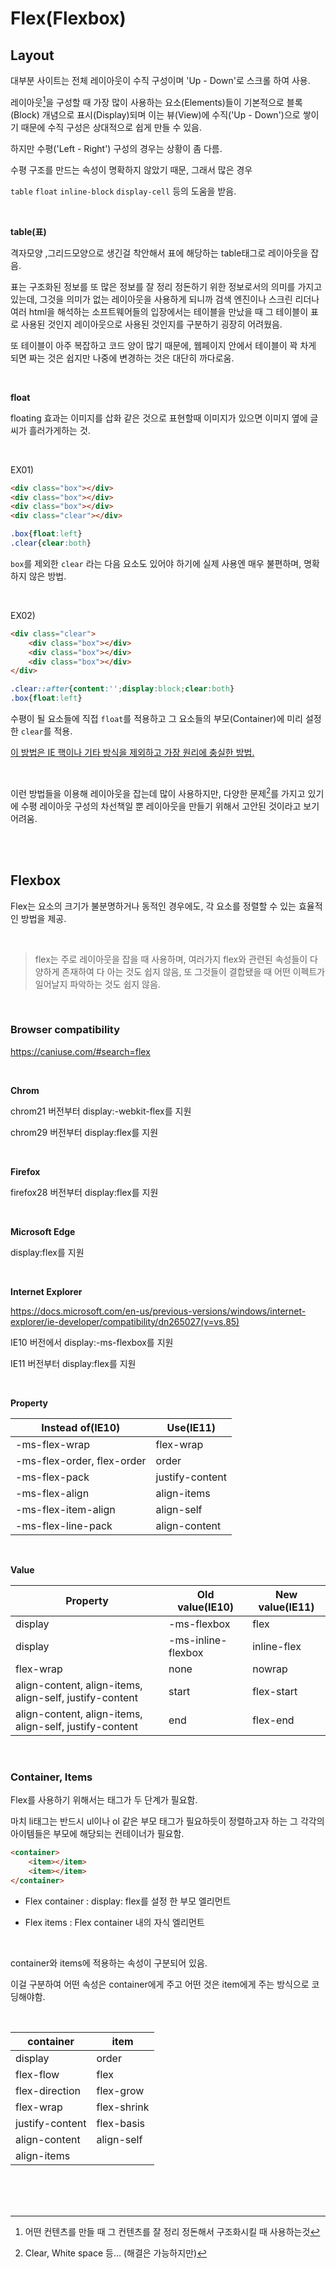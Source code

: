 # Flex(Flexbox)

## Layout

대부분 사이트는 전체 레이아웃이 수직 구성이며 'Up - Down'로 스크롤 하여 사용.

레이아웃[^1]을 구성할 때 가장 많이 사용하는 요소(Elements)들이 기본적으로 블록(Block) 개념으로 표시(Display)되며 이는 뷰(View)에 수직('Up - Down')으로 쌓이기 때문에 수직 구성은 상대적으로 쉽게 만들 수 있음.

하지만 수평('Left - Right') 구성의 경우는 상황이 좀 다름.

수평 구조를 만드는 속성이 명확하지 않았기 때문, 그래서 많은 경우

`table` `float` `inline-block` `display-cell` 등의 도움을 받음.

<br>

**table(표)**

격자모양 ,그리드모양으로 생긴걸 착안해서 표에 해당하는 table태그로 레이아웃을 잡음.

표는 구조화된 정보를 또 많은 정보를 잘 정리 정돈하기 위한 정보로서의 의미를 가지고 있는데, 그것을 의미가 없는 레이아웃을 사용하게 되니까 검색 엔진이나 스크린 리더나 여러 html을 해석하는 소프트웨어들의 입장에서는 테이블을 만났을 때 그 테이블이 표로 사용된 것인지 레이아웃으로 사용된 것인지를 구분하기 굉장히 어려웠음.

또 테이블이 아주 복잡하고 코드 양이 많기 때문에, 웹페이지 안에서 테이블이 꽉 차게 되면 짜는 것은 쉽지만 나중에 변경하는 것은 대단히 까다로움.

<br>

**float**

floating 효과는 이미지를 삽화 같은 것으로 표현할때 이미지가 있으면 이미지 옆에 글씨가 흘러가게하는 것.

<br>

EX01)

```html
<div class="box"></div>
<div class="box"></div>
<div class="box"></div>
<div class="clear"></div>
```

```css
.box{float:left}
.clear{clear:both}
```

`box`를 제외한 `clear` 라는 다음 요소도 있어야 하기에 실제 사용엔 매우 불편하며, 명확하지 않은 방법.

<br>

EX02)

```html
<div class="clear">
    <div class="box"></div>
    <div class="box"></div>
    <div class="box"></div>
</div>
```

```css
.clear::after{content:'';display:block;clear:both}
.box{float:left}
```

수평이 될 요소들에 직접 `float`를 적용하고 그 요소들의 부모(Container)에 미리 설정한 `clear`를 적용.

<u>이 방법은 IE 핵이나 기타 방식을 제외하고 가장 원리에 충실한 방법.</u>

<br>

이런 방법들을 이용해 레이아웃을 잡는데 많이 사용하지만, 다양한 문제[^2]를 가지고 있기에 수평 레이아웃 구성의 차선책일 뿐 레이아웃을 만들기 위해서 고안된 것이라고 보기 어려움.

<br>

<br>

## Flexbox

Flex는 요소의 크기가 불분명하거나 동적인 경우에도, 각 요소를 정렬할 수 있는 효율적인 방법을 제공.

<br>

> flex는 주로 레이아웃을 잡을 때 사용하며, 여러가지 flex와 관련된 속성들이 다양하게 존재하여 다 아는 것도 쉽지 않음, 또 그것들이 결합됐을 때 어떤 이펙트가 일어날지 파악하는 것도 쉽지 않음.

<br>

### Browser compatibility

<https://caniuse.com/#search=flex>

<br>

**Chrom**

chrom21 버전부터 display:-webkit-flex를 지원

chrom29 버전부터 display:flex를 지원

<br>

**Firefox**

firefox28 버전부터 display:flex를 지원

<br>

**Microsoft Edge** 

display:flex를 지원

<br>

**Internet Explorer**

<https://docs.microsoft.com/en-us/previous-versions/windows/internet-explorer/ie-developer/compatibility/dn265027(v=vs.85)>

IE10 버전에서 display:-ms-flexbox를 지원

IE11 버전부터 display:flex를 지원

<br>

**Property**

| Instead of(IE10)           | Use(IE11)                  |
| -------------------------- | -------------------------- |
| -ms-flex-wrap              | flex-wrap                  |
| -ms-flex-order, flex-order | order                      |
| -ms-flex-pack              | justify-content            |
| -ms-flex-align             | align-items                |
| -ms-flex-item-align        | align-self                 |
| -ms-flex-line-pack         | align-content              |

<br>

**Value**

| Property                                                | Old value(IE10)    | New value(IE11) |
| ------------------------------------------------------- | ------------------ | --------------- |
| display                                                 | -ms-flexbox        | flex            |
| display                                                 | -ms-inline-flexbox | inline-flex     |
| flex-wrap                                               | none               | nowrap          |
| align-content, align-items, align-self, justify-content | start              | flex-start      |
| align-content, align-items, align-self, justify-content | end                | flex-end        |

<br>

### Container, Items

Flex를 사용하기 위해서는 태그가 두 단계가 필요함.

마치 li태그는 반드시 ul이나 ol 같은 부모 태그가 필요하듯이 정렬하고자 하는 그 각각의 아이템들은 부모에 해당되는 컨테이너가 필요함.

```html
<container>
    <item></item>
    <item></item>
</container>
```

- Flex container : display: flex를 설정 한 부모 엘리먼트

- Flex items : Flex container 내의 자식 엘리먼트

<br>

container와 items에 적용하는 속성이 구분되어 있음.

이걸 구분하여 어떤 속성은 container에게 주고 어떤 것은 item에게 주는 방식으로 코딩해야함.

<br>

| container                  | item                       |
| -------------------------- | -------------------------- |
| display                    | order                      |
| flex-flow                  | flex                       |
| flex-direction             | flex-grow                  |
| flex-wrap                  | flex-shrink                |
| justify-content            | flex-basis                 |
| align-content              | align-self                 |
| align-items                |                            |

<br>
<br>

[^1]: 어떤 컨텐츠를 만들 때 그 컨텐츠를 잘 정리 정돈해서 구조화시킬 때 사용하는것

<br>

[^2]: Clear, White space 등... (해결은 가능하지만)



